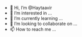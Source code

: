 - 👋 Hi, I’m @Haytaavir
- 👀 I’m interested in ...
- 🌱 I’m currently learning ...
- 💞️ I’m looking to collaborate on ...
- 📫 How to reach me ...

<!---
Haytaavir/Haytaavir is a ✨ special ✨ repository because its `README.md` (this file) appears on your GitHub profile.
You can click the Preview link to take a look at your changes.
--->
